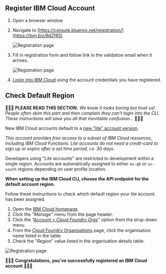 ## Register IBM Cloud Account

1. Open a browser window 

2. Navigate to [https://console.bluemix.net/registration/](https://ibm.biz/BdZf65)

   ![Registration page](images/registration.png)

3. Fill in registration form and follow link in the validation email when it arrives.

   ![Registration page](images/email.png)

4. [Login into IBM Cloud](https://console.bluemix.net/login) using the account credentials you have registered.

## Check Default Region

🚨🚨🚨 **PLEASE READ THIS SECTION.** *We know it looks boring but trust us! People often skim this part and then complain they can't login into the CLI. These instructions will save you all that inevitable confusion...* 🚨🚨🚨

New IBM Cloud accounts default to a [new "lite" account version](https://www.ibm.com/cloud/pricing). 

*This account provides free access to a subset of IBM Cloud resources, including IBM Cloud Functions. Lite accounts do not need a credit-card to sign up or expire after a set time period, i.e. 30 days.*

Developers using "*Lite accounts*" are restricted to development within a single region. Accounts are automatically assigned to either `eu-gb` or `us-south` regions depending on user profile location.

**When setting up the IBM Cloud CLI, choose the API endpoint for the default account region.**

Follow these instructions to check which default region your lite account has been assigned.

1. Open the [IBM Cloud homepage](https://console.bluemix.net/).
2. Click the *"Manage"* menu from the page header.
3. Click the *"[Account > Cloud Foundry Orgs](https://console.bluemix.net/account/organizations)"* option from the drop-down menu.
4. From the [Cloud Foundry Organisations](https://console.bluemix.net/account/organizations) page, click the organisation name listed in the table.
5. Check the "*Region*" value listed in the organisation details table.

![Registration page](images/default_region.png)


🎉🎉🎉 **Congratulations, you've successfully registered an IBM Cloud account** 🎉🎉🎉
